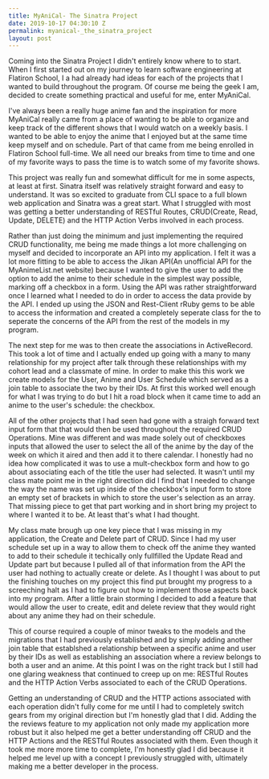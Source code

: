 ```yaml
---
title: MyAniCal- The Sinatra Project
date: 2019-10-17 04:30:10 Z
permalink: myanical-_the_sinatra_project
layout: post
---
```


Coming into the Sinatra Project I didn't entirely know where to to start. When I first started out on my journey to learn software engineering at Flatiron School, I a had already had ideas for each of the projects that I wanted to build throughout the program. Of course me being the geek I am, decided to create something practical and useful for me, enter MyAniCal.

I've always been a really huge anime fan and the inspiration for more MyAniCal really came from a place of wanting to be able to organize and keep track of the different shows that I would watch on a weekly basis. I wanted to be able to enjoy the anime that I enjoyed but at the same time keep myself and on schedule. Part of that came from me being enrolled in Flatiron School full-time. We all need our breaks from time to time and one of my favorite ways to pass the time is to watch some of my favorite shows. 

This project was really fun and somewhat difficult for me in some aspects, at least at first. Sinatra itself was relatively straight forward and easy to understand. It was so excited to graduate from CLI space to a full blown web application and Sinatra was a great start. What I struggled with most was getting a better understanding of RESTful Routes, CRUD(Create, Read, Update, DELETE) and the HTTP Action Verbs involved in each process.

Rather than just doing the minimum and just implementing the required CRUD functionality, me being me made things a lot more challenging on myself and decided to incorporate an API into my application. I felt it was a lot more fitting to be able to access the Jikan API(An unofficial API for the MyAnimeList.net website) because I wanted to give the user to add the option to add the anime to their schedule in the simplest way possible, marking off a checkbox in a form. Using the API was rather straightforward once I learned what I needed to do in order to access the data provide by the API. I ended up using the JSON and Rest-Client rRuby gems to be able to access the information and created a completely seperate class for the to seperate the concerns of the API from the rest of the models in my program. 

The next step for me was to then create the associations in ActiveRecord. This took a lot of time and I actually ended up going with a many to many relationship for my project after talk through these relationships  with my cohort lead and a classmate of mine. In order to make this this work we create models for the User, Anime and User Schedule which served as a join table to associate the two by their IDs. At first this worked well enough for what I was trying to do but I hit a road block when it came time to add an anime to the user's schedule: the checkbox.

All of the other projects that I had seen had gone with a straigh forward text input form that that would then be used throughout the required CRUD Operations. Mine was different and was made solely out of checkboxes inputs that allowed the user to select the all of the anime by the day of the week on which it aired and then add it to there calendar. I honestly had no idea how complicated it was to use a mult-checkbox form and how to go about associating each of the title the user had selected. It wasn't until my class mate point me in the right direction did I find that I needed to change the way the name was set up inside of the checkbox's input form to store an empty set of brackets in which to store the user's selection as an array. That missing piece to get that part working and in short bring my project to where I wanted it to be. At least that's what I had thought.

My class mate brough up one key piece that I was missing in my application, the Create and Delete part of CRUD. Since I had my user schedule set up in a way to allow them to check off the anime they wanted to add to their schedule it techically only fullfilled the Update Read and Update part but because I pulled all of that information from the API the user had nothing to actually create or delete. As I thought I was about to put the finishing touches on my project this find put brought my progress to a screeching halt as I had to figure out how to implement those aspects back into my program. After a little brain storming I decided to add a feature that would allow the user to create, edit and delete review that they would right about any anime they had on their schedule.

This of course required a couple of minor tweaks to the models and the migrations that I had previously established and by simply adding another join table that establshed a relationship between a specific anime and user by their IDs as well as establishing an association where a review belongs to both a user and an anime. At this point I was on the right track but I still had one glaring weakness that continued to creep up on me: RESTful Routes and the HTTP Action Verbs associated to each of the CRUD Operations.

Getting an understanding of CRUD and the HTTP actions associated with each operation didn't fully come for me until I had to completely switch gears from my original direction but I'm honestly glad that I did. Adding the the reviews feature to my application not only made my application more robust but it also helped me get a better understanding off CRUD and the HTTP Actions and the RESTful Routes associated with them. Even though it took me more more time to complete, I'm honestly glad I did because it helped me level up with a concept I previously struggled with, ultimately making me a better developer in the process.
